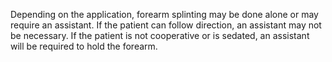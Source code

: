 Depending on the application, forearm splinting may be done alone or may require an assistant. If the patient can follow direction, an assistant may not be necessary. If the patient is not cooperative or is sedated, an assistant will be required to hold the forearm.